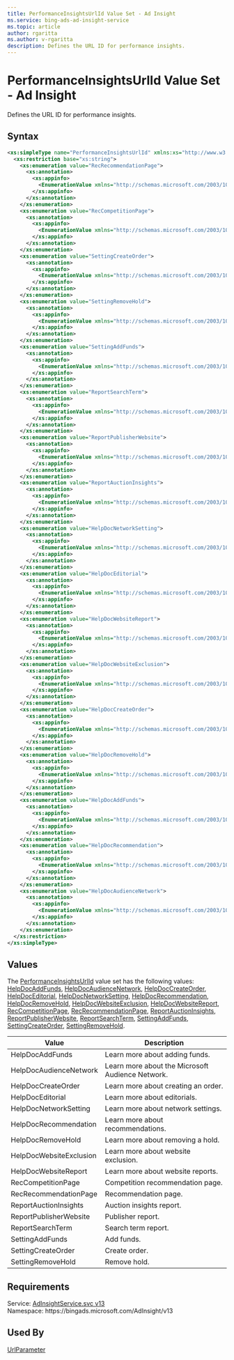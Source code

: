 ```yaml
---
title: PerformanceInsightsUrlId Value Set - Ad Insight
ms.service: bing-ads-ad-insight-service
ms.topic: article
author: rgaritta
ms.author: v-rgaritta
description: Defines the URL ID for performance insights.
---
```

# PerformanceInsightsUrlId Value Set - Ad Insight
Defines the URL ID for performance insights.

## Syntax
```xml
<xs:simpleType name="PerformanceInsightsUrlId" xmlns:xs="http://www.w3.org/2001/XMLSchema">
  <xs:restriction base="xs:string">
    <xs:enumeration value="RecRecommendationPage">
      <xs:annotation>
        <xs:appinfo>
          <EnumerationValue xmlns="http://schemas.microsoft.com/2003/10/Serialization/">1</EnumerationValue>
        </xs:appinfo>
      </xs:annotation>
    </xs:enumeration>
    <xs:enumeration value="RecCompetitionPage">
      <xs:annotation>
        <xs:appinfo>
          <EnumerationValue xmlns="http://schemas.microsoft.com/2003/10/Serialization/">2</EnumerationValue>
        </xs:appinfo>
      </xs:annotation>
    </xs:enumeration>
    <xs:enumeration value="SettingCreateOrder">
      <xs:annotation>
        <xs:appinfo>
          <EnumerationValue xmlns="http://schemas.microsoft.com/2003/10/Serialization/">3</EnumerationValue>
        </xs:appinfo>
      </xs:annotation>
    </xs:enumeration>
    <xs:enumeration value="SettingRemoveHold">
      <xs:annotation>
        <xs:appinfo>
          <EnumerationValue xmlns="http://schemas.microsoft.com/2003/10/Serialization/">4</EnumerationValue>
        </xs:appinfo>
      </xs:annotation>
    </xs:enumeration>
    <xs:enumeration value="SettingAddFunds">
      <xs:annotation>
        <xs:appinfo>
          <EnumerationValue xmlns="http://schemas.microsoft.com/2003/10/Serialization/">5</EnumerationValue>
        </xs:appinfo>
      </xs:annotation>
    </xs:enumeration>
    <xs:enumeration value="ReportSearchTerm">
      <xs:annotation>
        <xs:appinfo>
          <EnumerationValue xmlns="http://schemas.microsoft.com/2003/10/Serialization/">6</EnumerationValue>
        </xs:appinfo>
      </xs:annotation>
    </xs:enumeration>
    <xs:enumeration value="ReportPublisherWebsite">
      <xs:annotation>
        <xs:appinfo>
          <EnumerationValue xmlns="http://schemas.microsoft.com/2003/10/Serialization/">7</EnumerationValue>
        </xs:appinfo>
      </xs:annotation>
    </xs:enumeration>
    <xs:enumeration value="ReportAuctionInsights">
      <xs:annotation>
        <xs:appinfo>
          <EnumerationValue xmlns="http://schemas.microsoft.com/2003/10/Serialization/">8</EnumerationValue>
        </xs:appinfo>
      </xs:annotation>
    </xs:enumeration>
    <xs:enumeration value="HelpDocNetworkSetting">
      <xs:annotation>
        <xs:appinfo>
          <EnumerationValue xmlns="http://schemas.microsoft.com/2003/10/Serialization/">9</EnumerationValue>
        </xs:appinfo>
      </xs:annotation>
    </xs:enumeration>
    <xs:enumeration value="HelpDocEditorial">
      <xs:annotation>
        <xs:appinfo>
          <EnumerationValue xmlns="http://schemas.microsoft.com/2003/10/Serialization/">10</EnumerationValue>
        </xs:appinfo>
      </xs:annotation>
    </xs:enumeration>
    <xs:enumeration value="HelpDocWebsiteReport">
      <xs:annotation>
        <xs:appinfo>
          <EnumerationValue xmlns="http://schemas.microsoft.com/2003/10/Serialization/">11</EnumerationValue>
        </xs:appinfo>
      </xs:annotation>
    </xs:enumeration>
    <xs:enumeration value="HelpDocWebsiteExclusion">
      <xs:annotation>
        <xs:appinfo>
          <EnumerationValue xmlns="http://schemas.microsoft.com/2003/10/Serialization/">12</EnumerationValue>
        </xs:appinfo>
      </xs:annotation>
    </xs:enumeration>
    <xs:enumeration value="HelpDocCreateOrder">
      <xs:annotation>
        <xs:appinfo>
          <EnumerationValue xmlns="http://schemas.microsoft.com/2003/10/Serialization/">13</EnumerationValue>
        </xs:appinfo>
      </xs:annotation>
    </xs:enumeration>
    <xs:enumeration value="HelpDocRemoveHold">
      <xs:annotation>
        <xs:appinfo>
          <EnumerationValue xmlns="http://schemas.microsoft.com/2003/10/Serialization/">14</EnumerationValue>
        </xs:appinfo>
      </xs:annotation>
    </xs:enumeration>
    <xs:enumeration value="HelpDocAddFunds">
      <xs:annotation>
        <xs:appinfo>
          <EnumerationValue xmlns="http://schemas.microsoft.com/2003/10/Serialization/">15</EnumerationValue>
        </xs:appinfo>
      </xs:annotation>
    </xs:enumeration>
    <xs:enumeration value="HelpDocRecommendation">
      <xs:annotation>
        <xs:appinfo>
          <EnumerationValue xmlns="http://schemas.microsoft.com/2003/10/Serialization/">16</EnumerationValue>
        </xs:appinfo>
      </xs:annotation>
    </xs:enumeration>
    <xs:enumeration value="HelpDocAudienceNetwork">
      <xs:annotation>
        <xs:appinfo>
          <EnumerationValue xmlns="http://schemas.microsoft.com/2003/10/Serialization/">17</EnumerationValue>
        </xs:appinfo>
      </xs:annotation>
    </xs:enumeration>
  </xs:restriction>
</xs:simpleType>
```

## <a name="values"></a>Values

The [PerformanceInsightsUrlId](performanceinsightsurlid.md) value set has the following values: [HelpDocAddFunds](#helpdocaddfunds), [HelpDocAudienceNetwork](#helpdocaudiencenetwork), [HelpDocCreateOrder](#helpdoccreateorder), [HelpDocEditorial](#helpdoceditorial), [HelpDocNetworkSetting](#helpdocnetworksetting), [HelpDocRecommendation](#helpdocrecommendation), [HelpDocRemoveHold](#helpdocremovehold), [HelpDocWebsiteExclusion](#helpdocwebsiteexclusion), [HelpDocWebsiteReport](#helpdocwebsitereport), [RecCompetitionPage](#reccompetitionpage), [RecRecommendationPage](#recrecommendationpage), [ReportAuctionInsights](#reportauctioninsights), [ReportPublisherWebsite](#reportpublisherwebsite), [ReportSearchTerm](#reportsearchterm), [SettingAddFunds](#settingaddfunds), [SettingCreateOrder](#settingcreateorder), [SettingRemoveHold](#settingremovehold).

|Value|Description|
|-----------|---------------|
|<a name="helpdocaddfunds"></a>HelpDocAddFunds|Learn more about adding funds.|
|<a name="helpdocaudiencenetwork"></a>HelpDocAudienceNetwork|Learn more about the Microsoft Audience Network.|
|<a name="helpdoccreateorder"></a>HelpDocCreateOrder|Learn more about creating an order.|
|<a name="helpdoceditorial"></a>HelpDocEditorial|Learn more about editorials.|
|<a name="helpdocnetworksetting"></a>HelpDocNetworkSetting|Learn more about network settings.|
|<a name="helpdocrecommendation"></a>HelpDocRecommendation|Learn more about recommendations.|
|<a name="helpdocremovehold"></a>HelpDocRemoveHold|Learn more about removing a hold.|
|<a name="helpdocwebsiteexclusion"></a>HelpDocWebsiteExclusion|Learn more about website exclusion.|
|<a name="helpdocwebsitereport"></a>HelpDocWebsiteReport|Learn more about website reports.|
|<a name="reccompetitionpage"></a>RecCompetitionPage|Competition recommendation page.|
|<a name="recrecommendationpage"></a>RecRecommendationPage|Recommendation page.|
|<a name="reportauctioninsights"></a>ReportAuctionInsights|Auction insights report.|
|<a name="reportpublisherwebsite"></a>ReportPublisherWebsite|Publisher report.|
|<a name="reportsearchterm"></a>ReportSearchTerm|Search term report.|
|<a name="settingaddfunds"></a>SettingAddFunds|Add funds.|
|<a name="settingcreateorder"></a>SettingCreateOrder|Create order.|
|<a name="settingremovehold"></a>SettingRemoveHold|Remove hold.|

## Requirements
Service: [AdInsightService.svc v13](https://adinsight.api.bingads.microsoft.com/Api/Advertiser/AdInsight/v13/AdInsightService.svc)  
Namespace: https\://bingads.microsoft.com/AdInsight/v13  

## Used By
[UrlParameter](urlparameter.md)  
